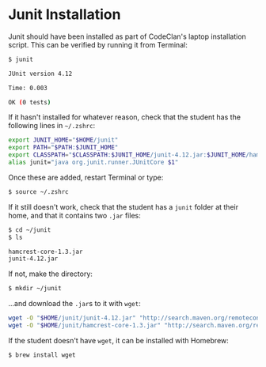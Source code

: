 # Junit Installation

Junit should have been installed as part of CodeClan's laptop installation script. This can be verified by running it from Terminal:

```bash
$ junit

JUnit version 4.12

Time: 0.003

OK (0 tests)
```

If it hasn't installed for whatever reason, check that the student has the following lines in `~/.zshrc`:

```bash
export JUNIT_HOME="$HOME/junit"
export PATH="$PATH:$JUNIT_HOME"
export CLASSPATH="$CLASSPATH:$JUNIT_HOME/junit-4.12.jar:$JUNIT_HOME/hamcrest-core-1.3.jar"
alias junit="java org.junit.runner.JUnitCore $1"
```

Once these are added, restart Terminal or type:

```bash
$ source ~/.zshrc
```

If it still doesn't work, check that the student has a `junit` folder at their home, and that it contains two `.jar` files:

```bash
$ cd ~/junit
$ ls

hamcrest-core-1.3.jar
junit-4.12.jar
```

If not, make the directory:

```bash
$ mkdir ~/junit
```

...and download the `.jar`s to it with `wget`:

```bash
wget -O "$HOME/junit/junit-4.12.jar" "http://search.maven.org/remotecontent?filepath=junit/junit/4.12/junit-4.12.jar"
wget -O "$HOME/junit/hamcrest-core-1.3.jar" "http://search.maven.org/remotecontent?filepath=org/hamcrest/hamcrest-core/1.3/hamcrest-core-1.3.jar"
```

If the student doesn't have `wget`, it can be installed with Homebrew:

```bash
$ brew install wget
```
